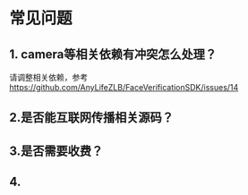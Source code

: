 #  常见问题

## 1. camera等相关依赖有冲突怎么处理？
   请调整相关依赖，参考 https://github.com/AnyLifeZLB/FaceVerificationSDK/issues/14

## 2.是否能互联网传播相关源码？


## 3.是否需要收费？


## 4.


   
   
   
   
